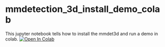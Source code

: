 # mmdetection_3d_install_demo_colab
This jupyter notebook tells how to install the mmdet3d and run a demo in colab.
[![Open In Colab](https://colab.research.google.com/assets/colab-badge.svg)](https://colab.research.google.com/github/wangbxj1234/mmdetection_3d_install_demo_colab/blob/main/mmdetection_3d_install_dem_colab.ipynb)
